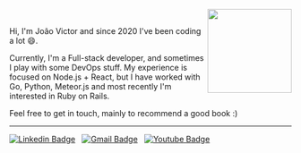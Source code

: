 <img src="https://static.wikia.nocookie.net/minecraft_gamepedia/images/c/c5/Lit_Furnace_%28S%29.gif/revision/latest/scale-to-width-down/150?cb=20200831134706" align="right" width=150 /><br>

Hi, I'm João Victor and since 2020 I've been coding a lot 😄.

Currently, I'm a Full-stack developer, and sometimes I play with some DevOps stuff.
My experience is focused on Node.js + React, but I have worked with Go, Python, Meteor.js and most recently I'm interested in Ruby on Rails.

Feel free to get in touch, mainly to recommend a good book :)

<hr>

[![Linkedin Badge](https://img.shields.io/badge/linkedin%20-%230077B5.svg?&style=for-the-badge&logo=linkedin&logoColor=white)](https://www.linkedin.com/in/joaovictornsv/) &nbsp;
[![Gmail Badge](https://img.shields.io/badge/Gmail-FFFFFF.svg?&style=for-the-badge&logo=gmail&logoColor=23DC322F)](mailto:joaovictornsv@gmail.com) &nbsp;
[![Youtube Badge](https://img.shields.io/badge/YOUTUBE-%23DC322F.svg?&style=for-the-badge&logo=youtube&logoColor=white)](https://youtube.com/@jvnsdev) &nbsp;
